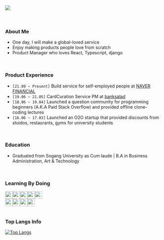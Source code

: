 # <img src="https://user-images.githubusercontent.com/29336686/205491428-dff15bde-6d9b-4b18-ab75-6dbc4d1f4f0b.png" />

<br />

### About Me
- One day, I will make a global-loved service
- Enjoy making products people love from scratch
- Product Manager who loves React, Typescript, django

<br />


### Product Experience
- `[21.09 ~ Present]` Build service for self-employed people at <a href="https://www.naverfincorp.com/main" target="_blank">NAVER FINANCIAL</a>
- `[19.06 ~ 21.05]` CardCuration Service PM at <a href="https://www.banksalad.com/" target="_blank">banksalad</a>
- `[18.06 ~ 19.04]` Launched a question community for programming beginners (A.K.A Paid Stack Overflow) and provided offline clone-coding lectures
- `[16.06 ~ 17.03]` Launched an O2O startup that provided discounts from stuidos, restaurants, gyms for university students

<br />

### Education
- Graduated from Sogang University as Cum laude | B.A in Business Administration, Art & Technology

<br />

### Learning By Doing
<div style="display: flex;">
<img src="https://user-images.githubusercontent.com/29336686/205490549-4ab00be0-0f25-421a-acf4-5a3d4f23c705.svg" height="24" />
<img src="https://user-images.githubusercontent.com/29336686/205492615-a97e8d5e-bd3c-4286-a3f4-78bff5b6e74f.svg" height="24" />
<img src="https://user-images.githubusercontent.com/29336686/205490403-efffbfc0-fecb-4094-b111-0356c03faf3f.svg" height="24" />
<img src="https://user-images.githubusercontent.com/29336686/205490563-a83c87f6-9c6a-4959-8ec7-90c7d320347b.svg" height="24" />
<img src="https://user-images.githubusercontent.com/29336686/205490594-9daa3ca2-06a7-40e7-bebe-f1ab96b5352c.svg" height="24" />
</div>

<div style="display: flex;">
<img src="https://user-images.githubusercontent.com/29336686/205490512-273b5b89-b3b7-415e-a9ad-d16b3f9b0bdf.svg" height="24" />
<img src="https://user-images.githubusercontent.com/29336686/205490444-e686e93f-7db3-4061-b9dc-dbd02b72cb32.svg" height="24" />
<img src="https://user-images.githubusercontent.com/29336686/205490431-2c2f95ba-92bc-46f4-989b-1c194e2b94d9.svg" height="24" />
<img src="https://user-images.githubusercontent.com/29336686/205490479-d7d5e7c8-e587-4403-8c7a-85a538ba12da.svg" height="24" />
</div>

<br />

### Top Langs Info
[![Top Langs](https://github-readme-stats.vercel.app/api/top-langs/?username=fullyalive&hide=css,html)](https://github.com/anuraghazra/github-readme-stats)
